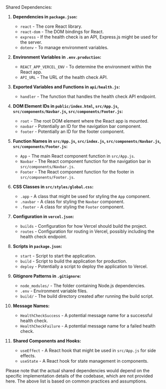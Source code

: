 Shared Dependencies:

1. **Dependencies in `package.json`:**
   - `react` - The core React library.
   - `react-dom` - The DOM bindings for React.
   - `express` - If the health check is an API, Express.js might be used for the server.
   - `dotenv` - To manage environment variables.

2. **Environment Variables in `.env.production`:**
   - `REACT_APP_VERCEL_ENV` - To determine the environment within the React app.
   - `API_URL` - The URL of the health check API.

3. **Exported Variables and Functions in `api/health.js`:**
   - `handler` - The function that handles the health check API endpoint.

4. **DOM Element IDs in `public/index.html`, `src/App.js`, `src/components/Navbar.js`, `src/components/Footer.js`:**
   - `root` - The root DOM element where the React app is mounted.
   - `navbar` - Potentially an ID for the navigation bar component.
   - `footer` - Potentially an ID for the footer component.

5. **Function Names in `src/App.js`, `src/index.js`, `src/components/Navbar.js`, `src/components/Footer.js`:**
   - `App` - The main React component function in `src/App.js`.
   - `Navbar` - The React component function for the navigation bar in `src/components/Navbar.js`.
   - `Footer` - The React component function for the footer in `src/components/Footer.js`.

6. **CSS Classes in `src/styles/global.css`:**
   - `.app` - A class that might be used for styling the `App` component.
   - `.navbar` - A class for styling the `Navbar` component.
   - `.footer` - A class for styling the `Footer` component.

7. **Configuration in `vercel.json`:**
   - `builds` - Configuration for how Vercel should build the project.
   - `routes` - Configuration for routing in Vercel, possibly including the health check endpoint.

8. **Scripts in `package.json`:**
   - `start` - Script to start the application.
   - `build` - Script to build the application for production.
   - `deploy` - Potentially a script to deploy the application to Vercel.

9. **Gitignore Patterns in `.gitignore`:**
   - `node_modules/` - The folder containing Node.js dependencies.
   - `.env` - Environment variable files.
   - `build/` - The build directory created after running the build script.

10. **Message Names:**
    - `HealthCheckSuccess` - A potential message name for a successful health check.
    - `HealthCheckFailure` - A potential message name for a failed health check.

11. **Shared Components and Hooks:**
    - `useEffect` - A React hook that might be used in `src/App.js` for side effects.
    - `useState` - A React hook for state management in components.

Please note that the actual shared dependencies would depend on the specific implementation details of the codebase, which are not provided here. The above list is based on common practices and assumptions.